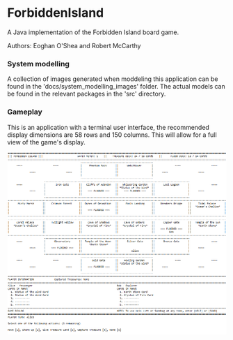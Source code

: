 # ForbiddenIsland

A Java implementation of the Forbidden Island board game.

Authors: Eoghan O'Shea and Robert McCarthy

### System modelling

A collection of images generated when moddeling this application can be found in the 'docs/system_modelling_images' folder. The actual models can be found in the relevant packages in the 'src' directory.

### Gameplay

This is an application with a terminal user interface, the recommended display dimensions are 58 rows and 150 columns. This will allow for a full view of the game's display.

![island](./docs/screenshots/island_display.png)
